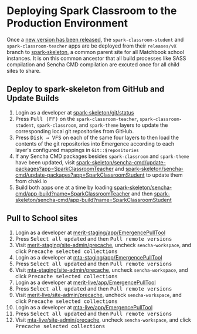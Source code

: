 # Deploying Spark Classroom to the Production Environment

Once a [new version has been released](#!/guide/classroom_release), the `spark-classroom-student`
and `spark-classroom-teacher` apps are be deployed from their `releases/vX` branch to
[spark-skeleton](https://spark-skeleton.matchbooklearning.com), a common parent site for all
Matchbook school instances. It is on this common ancestor that all build processes like SASS
compilation and Sencha CMD compilation are excuted once for all child sites to share.

## Deploy to spark-skeleton from GitHub and Update Builds
1. Login as a developer at [spark-skeleton/git/status](https://spark-skeleton.matchbooklearning.com/git/status)
2. Press <kbd>Pull (FF)</kbd> on the `spark-classroom-teacher`, `spark-classroom-student`,
`spark-classroom`, and `spark-theme` layers to update the corresponding local git repositories from GitHub.
3. Press <kbd>Disk &rarr; VFS</kbd> on each of the same four layers to then load the contents of
the git repositories into Emergence according to each layer's configured mappings in
`Git::$repositories`
4. If any Sencha CMD packages besides `spark-classroom` and `spark-theme` have been updated, visit
[spark-skeleton/sencha-cmd/update-packages?app=SparkClassroomTeacher](https://spark-skeleton.matchbooklearning.com/sencha-cmd/update-packages?app=SparkClassroomTeacher)
and [spark-skeleton/sencha-cmd/update-packages?app=SparkClassroomStudent](https://spark-skeleton.matchbooklearning.com/sencha-cmd/update-packages?app=SparkClassroomStudent)
to update them from chaki.io
5. Build both apps one at a time by loading [spark-skeleton/sencha-cmd/app-build?name=SparkClassroomTeacher](https://spark-skeleton.matchbooklearning.com/sencha-cmd/app-build?name=SparkClassroomTeacher)
and then [spark-skeleton/sencha-cmd/app-build?name=SparkClassroomStudent](https://spark-skeleton.matchbooklearning.com/sencha-cmd/app-build?name=SparkClassroomStudent)

## Pull to School sites
1. Login as a developer at [merit-staging/app/EmergencePullTool](https://staging.spark.merit.matchbooklearning.com/app/EmergencePullTool/production/)
2. Press <kbd>Select all updated</kbd> and then <kbd>Pull remote versions</kbd>
3. Visit [merit-staging/site-admin/precache](https://staging.spark.merit.matchbooklearning.com/site-admin/precache), uncheck <code>sencha-workspace</code>, and click <kbd>Precache selected collections</kbd>
4. Login as a developer at [mta-staging/app/EmergencePullTool](https://staging.spark.mta.matchbooklearning.com/app/EmergencePullTool/production/)
5. Press <kbd>Select all updated</kbd> and then <kbd>Pull remote versions</kbd>
6. Visit [mta-staging/site-admin/precache](https://staging.spark.mta.matchbooklearning.com/site-admin/precache), uncheck <code>sencha-workspace</code>, and click <kbd>Precache selected collections</kbd>
7. Login as a developer at [merit-live/app/EmergencePullTool](https://spark.merit.matchbooklearning.com/app/EmergencePullTool/production/)
8. Press <kbd>Select all updated</kbd> and then <kbd>Pull remote versions</kbd>
9. Visit [merit-live/site-admin/precache](https://spark.merit.matchbooklearning.com/site-admin/precache), uncheck <code>sencha-workspace</code>, and click <kbd>Precache selected collections</kbd>
10. Login as a developer at [mta-live/app/EmergencePullTool](https://spark.mta.matchbooklearning.com/app/EmergencePullTool/production/)
11. Press <kbd>Select all updated</kbd> and then <kbd>Pull remote versions</kbd>
12. Visit [mta-live/site-admin/precache](https://spark.mta.matchbooklearning.com/site-admin/precache), uncheck <code>sencha-workspace</code>, and click <kbd>Precache selected collections</kbd>
